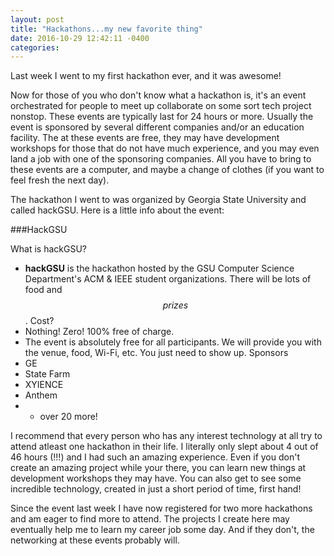 ```yaml
---
layout: post
title: "Hackathons...my new favorite thing"
date: 2016-10-29 12:42:11 -0400
categories: 
---
```

Last week I went to my first hackathon ever, and it was awesome!

Now for those of you who don't know what a hackathon is, it's an event orchestrated for people to meet up collaborate on some sort tech project nonstop. These events are typically last for 24 hours or more. Usually the event is sponsored by several different companies and/or an education facility. The at these events are free, they may have development workshops for those that do not have much experience, and you may even land a job with one of the sponsoring companies. All you have to bring to these events are a computer, and maybe a change of clothes (if you want to feel fresh the next day).

The hackathon I went to was organized by Georgia State University and called hackGSU. Here is a little info about the event:

###HackGSU

What is hackGSU?
* __hackGSU__ is the hackathon hosted by the GSU Computer Science Department's ACM & IEEE student organizations. There will be lots of food and $$ prizes $$.
Cost?
* Nothing! Zero! 100% free of charge.
* The event is absolutely free for all participants. We will provide you with the venue, food, Wi-Fi, etc. You just need to show up.
Sponsors
* GE
* State Farm
* XYIENCE
* Anthem
* + over 20 more!

I recommend that every person who has any interest technology at all try to attend atleast one hackathon in their life. I literally only slept about 4 out of 46 hours (!!!) and I had such an amazing experience. Even if you don't create an amazing project while your there, you can learn new things at development workshops they may have. You can also get to see some incredible technology, created in just a short period of time, first hand!

Since the event last week I have now registered for two more hackathons and am eager to find more to attend. The projects I create here may eventually help me to learn my career job some day. And if they don't, the networking at these events probably will.
